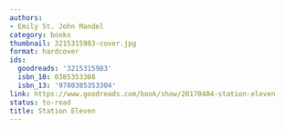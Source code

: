 ```yaml
---
authors:
- Emily St. John Mandel
category: books
thumbnail: 3215315983-cover.jpg
format: hardcover
ids:
  goodreads: '3215315983'
  isbn_10: 0385353308
  isbn_13: '9780385353304'
link: https://www.goodreads.com/book/show/20170404-station-eleven
status: to-read
title: Station Eleven
---
```

